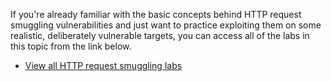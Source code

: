 If you're already familiar with the basic concepts behind HTTP request smuggling vulnerabilities and just want to practice exploiting them on some realistic, deliberately vulnerable targets, you can access all of the labs in this topic from the link below.

- [View all HTTP request smuggling labs](https://portswigger.net/web-security/all-labs#http-request-smuggling)

